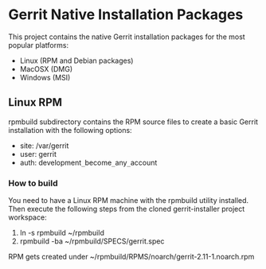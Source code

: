 Gerrit Native Installation Packages
===================================
This project contains the native Gerrit installation packages for the most
popular platforms:

- Linux (RPM and Debian packages)
- MacOSX (DMG)
- Windows (MSI)

Linux RPM
---------
rpmbuild subdirectory contains the RPM source files to create a basic Gerrit
installation with the following options:

- site: /var/gerrit
- user: gerrit
- auth: development`_`become`_`any`_`account

### How to build

You need to have a Linux RPM machine with the rpmbuild utility installed.
Then execute the following steps from the cloned gerrit-installer project workspace:

1. ln -s rpmbuild ~/rpmbuild
2. rpmbuild -ba ~/rpmbuild/SPECS/gerrit.spec

RPM gets created under ~/rpmbuild/RPMS/noarch/gerrit-2.11-1.noarch.rpm

